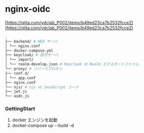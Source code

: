 # nginx-oidc

[https://qiita.com/ydclab_P002/items/b49ed23ca7b2532fcce2](https://qiita.com/ydclab_P002/items/b49ed23ca7b2532fcce2)

```bash
.
├── backend/ # WEB サーバ
│ └── nginx.conf
├── docker-compose.yml
├── keycloak/ # 認可サーバ
│ └── import/
│ └── realm-develop.json # Keycloak の Realm エクスポートファイル
└── proxy/ # リバースプロキシ
├── conf.d/
│ └── app.conf
├── nginx.conf
└── njs/ # njs の JavaScript コード
├── jwt.js
└── oidc.js
```

### GettingStart

1. docker エンジンを起動
2. docker-compose up --build -d
